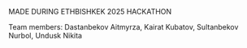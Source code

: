 MADE DURING ETHBISHKEK 2025 HACKATHON

Team members:
Dastanbekov Aitmyrza,
Kairat Kubatov,
Sultanbekov Nurbol,
Undusk Nikita


